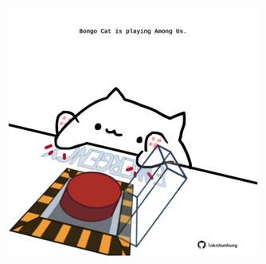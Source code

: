<!-- built at 18/03/2024, 11:00:40 UTC -->
<p align="center">
  <img width="500" height="500" src="./ReadmeImage.svg">
</p>
